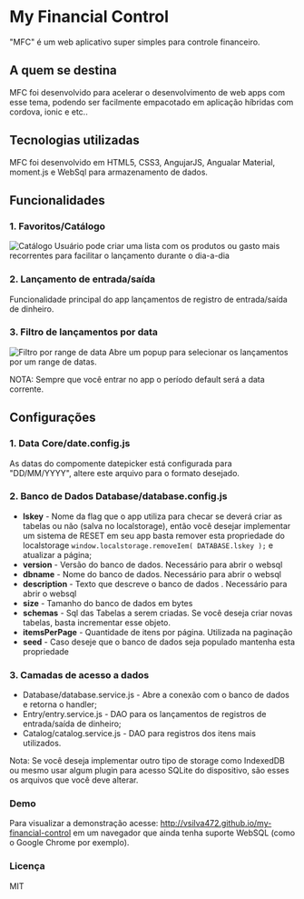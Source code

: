 # My Financial Control
"MFC" é um  web aplicativo super simples para controle financeiro.

## A quem se destina
MFC foi desenvolvido para acelerar o desenvolvimento de web apps com esse tema, podendo ser facilmente empacotado em aplicação híbridas com cordova, ionic e etc..

## Tecnologias utilizadas
MFC foi desenvolvido em HTML5, CSS3, AngujarJS, Angualar Material, moment.js e WebSql para armazenamento de dados.

## Funcionalidades
### 1. Favoritos/Catálogo 
![Catálogo](https://www.materialui.co/materialIcons/communication/import_contacts_black_24x24.png) Usuário pode criar uma lista com os produtos ou gasto mais recorrentes para facilitar o lançamento durante o dia-a-dia

### 2. Lançamento de entrada/saída 
Funcionalidade principal do app lançamentos de registro de entrada/saída de dinheiro.

### 3. Filtro de lançamentos por data
![Filtro por range de data](https://www.materialui.co/materialIcons/action/date_range_black_24x24.png) Abre um popup para selecionar os lançamentos por um range de datas.

NOTA: Sempre que você entrar no app o período default será a data corrente.

## Configurações

### 1. Data Core/date.config.js

As datas do compomente datepicker está configurada para "DD/MM/YYYY", altere este arquivo para o formato desejado.

### 2. Banco de Dados Database/database.config.js
* **lskey** - Nome da flag que o app utiliza para checar se deverá criar as tabelas ou não (salva no localstorage), então você desejar implementar um sistema de RESET em seu app basta remover esta propriedade do localstorage `window.localstorage.removeIem( DATABASE.lskey );` e atualizar a página;
* **version** - Versão do banco de dados. Necessário para abrir o websql
* **dbname** - Nome do banco de dados. Necessário para abrir o websql
* **description** - Texto que descreve o banco de dados . Necessário para abrir o websql
* **size** - Tamanho do banco de dados em bytes
* **schemas** - Sql das Tabelas a serem criadas. Se você deseja criar novas tabelas, basta incrementar esse objeto.
* **itemsPerPage** - Quantidade de itens por página. Utilizada na paginação 
* **seed** - Caso deseje que o banco de dados seja populado mantenha esta propriedade

### 3. Camadas de acesso a dados
* Database/database.service.js - Abre a conexão com o banco de dados e retorna o handler;
* Entry/entry.service.js - DAO para os lançamentos de registros de entrada/saída de dinheiro; 
* Catalog/catalog.service.js - DAO para registros dos itens mais utilizados. 

Nota: Se você deseja implementar outro tipo de storage como IndexedDB ou mesmo usar algum plugin para acesso SQLite do dispositivo, são esses os arquivos que você deve alterar. 

### Demo
Para visualizar a demonstração acesse: http://vsilva472.github.io/my-financial-control em um navegador que ainda tenha suporte WebSQL (como o Google Chrome por exemplo).

### Licença
MIT
